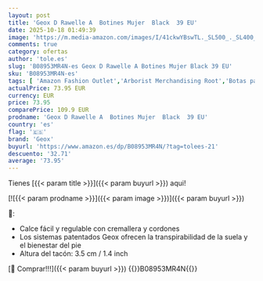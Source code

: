 ```yaml
---
layout: post
title: 'Geox D Rawelle A  Botines Mujer  Black  39 EU'
date: 2025-10-18 01:49:39
image: 'https://m.media-amazon.com/images/I/41ckwYBswTL._SL500_._SL400_.jpg'
comments: true
category: ofertas
author: 'tole.es'
slug: 'B08953MR4N-es Geox D Rawelle A Botines Mujer Black 39 EU'
sku: 'B08953MR4N-es'
tags: [ 'Amazon Fashion Outlet','Arborist Merchandising Root','Botas para mujer','Buenos precios en moda','Compra 2, y obtén un 10% de descuento','Compra 2, y obtén un 10% de descuento_Shoes','Compre 2 y obtenga un 10 % de descuento','Compre 2 y obtenga un 10 % de descuento_Shoes1','Moda','Moda Mujer','Regalar','Selecciones de moda que son tendencia esta semana','Self Service','Shoes','Special Features Stores','Top Brands Fashion Selection','Top Brands Fashion Womens Footwear','Womens Shoes','Zapatos para mujer','botines','c8538d25-3af9-48d3-aeff-5f3ce5572a36_0','c8538d25-3af9-48d3-aeff-5f3ce5572a36_2101','c8538d25-3af9-48d3-aeff-5f3ce5572a36_2801','c8538d25-3af9-48d3-aeff-5f3ce5572a36_3301','c8538d25-3af9-48d3-aeff-5f3ce5572a36_6301','c8538d25-3af9-48d3-aeff-5f3ce5572a36_6401','c8538d25-3af9-48d3-aeff-5f3ce5572a36_7601','c8538d25-3af9-48d3-aeff-5f3ce5572a36_8401','geox','🇪🇸', ]
actualPrice: 73.95 EUR
currency: EUR
price: 73.95
comparePrice: 109.9 EUR
prodname: 'Geox D Rawelle A  Botines Mujer  Black  39 EU'
country: 'es'
flag: '🇪🇸'
brand: 'Geox'
buyurl: 'https://www.amazon.es/dp/B08953MR4N/?tag=tolees-21'
descuento: '32.71'
average: '73.95'
---
```


Tienes [{{< param title >}}]({{< param buyurl >}}) aqui!

[![{{< param prodname >}}]({{< param image >}})]({{< param buyurl >}})

🔎:

- Calce fácil y regulable con cremallera y cordones
- Los sistemas patentados Geox ofrecen la transpirabilidad de la suela y el bienestar del pie
- Altura del tacón: 3.5 cm / 1.4 inch

[🛒 Comprar!!!]({{< param buyurl >}})
{{<world>}}B08953MR4N{{</world>}}
